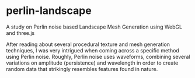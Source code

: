 perlin-landscape
================

A study on Perlin noise based Landscape Mesh Generation using WebGL and three.js


After reading about several procedural texture and mesh generation techniques, I was very intrigued
when coming across a specific method using Perlin noise. Roughly, Perlin noise uses waveforms,
combining several variations on amplitude (persistence) and wavelength in order to create 
random data that strikingly resembles features found in nature.
